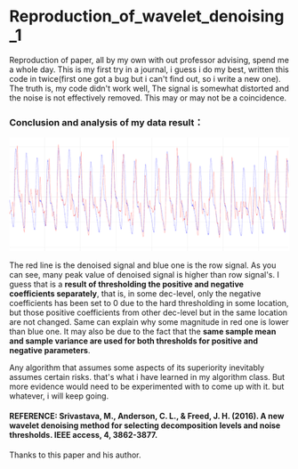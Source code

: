 # Reproduction_of_wavelet_denoising_1
Reproduction of paper, all by my own with out professor advising, spend me a whole day. This is my first try in a journal, i guess i do my best, written this code in twice(first one got a bug but i can't find out, so i write a new one). The truth is, my code didn't work well, The signal is somewhat distorted and the noise is not effectively removed. This may or may not be a coincidence.



### Conclusion and analysis of my data result：

![image-20240425023403306](README.assets/image-20240425023403306.png)

The red line is the denoised signal and blue one is the row signal. As you can see, many peak value of denoised signal is higher than row signal's. I guess that is a **result of thresholding the positive and negative coefficients separately**, that is, in some dec-level, only the negative coefficients has been set to 0 due to the hard thresholding in some location, but those positive coefficients from other dec-level but in the same location are not changed. Same can explain why some magnitude in red one is lower than blue one. It may also be due to the fact that the **same sample mean and sample variance are used for both thresholds for positive and negative parameters**.

Any algorithm that assumes some aspects of its superiority inevitably assumes certain risks. that's what i have learned in my algorithm class. But more evidence would need to be experimented with to come up with it. but whatever, i will keep going. 



#### REFERENCE: Srivastava, M., Anderson, C. L., & Freed, J. H. (2016). A new wavelet denoising method for selecting decomposition levels and noise thresholds. IEEE access, 4, 3862-3877.

Thanks to this paper and his author.
